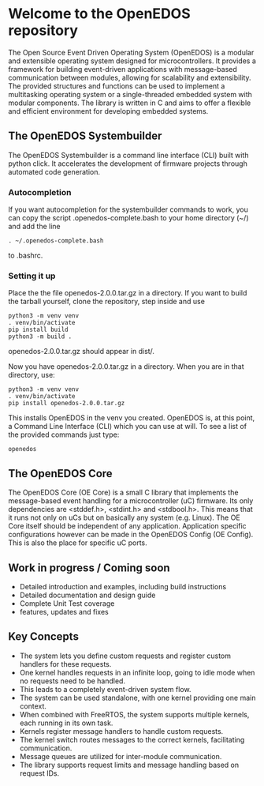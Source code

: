 # Welcome to the OpenEDOS repository

The Open Source Event Driven Operating System (OpenEDOS) is a modular and extensible operating system designed for microcontrollers. It provides a framework for building event-driven applications with message-based communication between modules, allowing for scalability and extensibility. The provided structures and functions can be used to implement a multitasking operating system or a single-threaded embedded system with modular components. The library is written in C and aims to offer a flexible and efficient environment for developing embedded systems.

## The OpenEDOS Systembuilder
The OpenEDOS Systembuilder is a command line interface (CLI) built with python click. It accelerates the development
of firmware projects through automated code generation. 
### Autocompletion
If you want autocompletion for the systembuilder commands to work,
you can copy the script .openedos-complete.bash to your home directory (~/) and add the line  
```
. ~/.openedos-complete.bash
```
to .bashrc.

### Setting it up
Place the the file openedos-2.0.0.tar.gz in a directory. If you want to build the tarball yourself,
clone the repository, step inside and use 
```
python3 -m venv venv
. venv/bin/activate
pip install build
python3 -m build .
```
openedos-2.0.0.tar.gz should appear in dist/. 

Now you have openedos-2.0.0.tar.gz in a directory. When you are in that directory, use:
```
python3 -m venv venv
. venv/bin/activate
pip install openedos-2.0.0.tar.gz
```  

This installs OpenEDOS in the venv you created.
OpenEDOS is, at this point, a Command Line Interface (CLI) which you can use at will.
To see a list of the provided commands just type:
```
openedos
```  

## The OpenEDOS Core

The OpenEDOS Core (OE Core) is a small C library that implements the message-based event handling for a 
microcontroller (uC) firmware. Its only dependencies are <stddef.h>, <stdint.h> and <stdbool.h>. This
means that it runs not only on uCs but on basically any system (e.g. Linux). The OE Core itself should be independent of any application. Application specific configurations however can be made in the OpenEDOS
Config (OE Config). This is also the place for specific uC ports.

## Work in progress / Coming soon
- Detailed introduction and examples, including build instructions
- Detailed documentation and design guide
- Complete Unit Test coverage
- features, updates and fixes

## Key Concepts
- The system lets you define custom requests and register custom handlers for these requests.
- One kernel handles requests in an infinite loop, going to idle mode when no requests need to be handled. 
- This leads to a completely event-driven system flow.
- The system can be used standalone, with one kernel providing one main context.
- When combined with FreeRTOS, the system supports multiple kernels, each running in its own task.
- Kernels register message handlers to handle custom requests.
- The kernel switch routes messages to the correct kernels, facilitating communication.
- Message queues are utilized for inter-module communication.
- The library supports request limits and message handling based on request IDs.